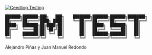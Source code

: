 [![Ceedling Testing](https://github.com/apinas/fsm/actions/workflows/ceedling-tests.yaml/badge.svg?branch=main)](https://github.com/apinas/fsm/actions/workflows/ceedling-tests.yaml)
```
███████╗███████╗███╗   ███╗    ████████╗███████╗███████╗████████╗
██╔════╝██╔════╝████╗ ████║    ╚══██╔══╝██╔════╝██╔════╝╚══██╔══╝
█████╗  ███████╗██╔████╔██║       ██║   █████╗  ███████╗   ██║   
██╔══╝  ╚════██║██║╚██╔╝██║       ██║   ██╔══╝  ╚════██║   ██║   
██║     ███████║██║ ╚═╝ ██║       ██║   ███████╗███████║   ██║   
╚═╝     ╚══════╝╚═╝     ╚═╝       ╚═╝   ╚══════╝╚══════╝   ╚═╝
```
Alejandro Piñas y Juan Manuel Redondo
